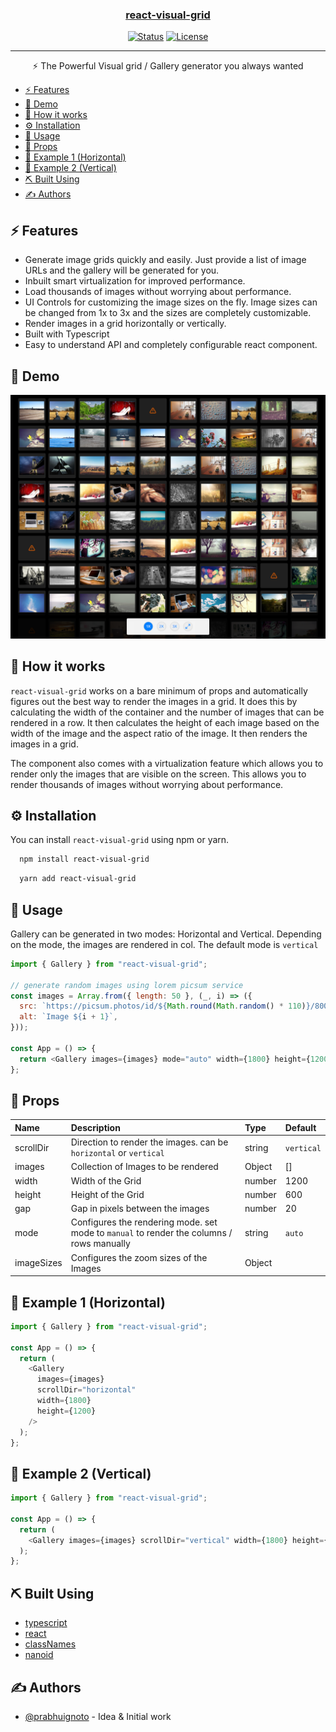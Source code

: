 <p align="center">
  <a href="" rel="noopener">
 <!-- <img width=200px height=200px src="https://i.imgur.com/FxL5qM0.jpg" alt="Bot logo"></a> -->
</p>

<h3 align="center">react-visual-grid</h3>

<div align="center">

[![Status](https://img.shields.io/badge/status-active-success.svg)]()
[![License](https://img.shields.io/badge/license-MIT-blue.svg)](/LICENSE)

</div>

---

<p align="center"> ⚡ The Powerful Visual grid / Gallery generator you always wanted
    <br> 
</p>

- [⚡ Features <a name = "about"></a>](#-features-)
- [🎥 Demo <a name = "demo"></a>](#-demo-)
- [💭 How it works <a name = "working"></a>](#-how-it-works-)
- [⚙️ Installation <a name = "installation"></a>](#️-installation-)
- [🍵 Usage <a name = "usage"></a>](#-usage-)
- [🍫 Props <a name = "props"></a>](#-props-)
- [🍵 Example 1 (Horizontal) <a name = "horizontal"></a>](#-example-1-horizontal-)
- [🍵 Example 2 (Vertical) <a name = "vertical"></a>](#-example-2-vertical-)
- [⛏️ Built Using <a name = "built_using"></a>](#️-built-using-)
- [✍️ Authors <a name = "authors"></a>](#️-authors-)

## ⚡ Features <a name = "about"></a>

- Generate image grids quickly and easily. Just provide a list of image URLs and the gallery will be generated for you.
- Inbuilt smart virtualization for improved performance.
- Load thousands of images without worrying about performance.
- UI Controls for customizing the image sizes on the fly. Image sizes can be changed from 1x to 3x and the sizes are completely customizable.
- Render images in a grid horizontally or vertically.
- Built with Typescript
- Easy to understand API and completely configurable react component.

## 🎥 Demo <a name = "demo"></a>

![demo](demo.png)

## 💭 How it works <a name = "working"></a>

`react-visual-grid` works on a bare minimum of props and automatically figures out the best way to render the images in a grid. It does this by calculating the width of the container and the number of images that can be rendered in a row. It then calculates the height of each image based on the width of the image and the aspect ratio of the image. It then renders the images in a grid.

The component also comes with a virtualization feature which allows you to render only the images that are visible on the screen. This allows you to render thousands of images without worrying about performance.

## ⚙️ Installation <a name = "installation"></a>

You can install `react-visual-grid` using npm or yarn.

```bash
  npm install react-visual-grid
```

```bash
  yarn add react-visual-grid
```

## 🍵 Usage <a name = "usage"></a>

Gallery can be generated in two modes: Horizontal and Vertical. Depending on the mode, the images are rendered in col. The default mode is `vertical`

```js
import { Gallery } from "react-visual-grid";

// generate random images using lorem picsum service
const images = Array.from({ length: 50 }, (_, i) => ({
  src: `https://picsum.photos/id/${Math.round(Math.random() * 110)}/800/600`,
  alt: `Image ${i + 1}`,
}));

const App = () => {
  return <Gallery images={images} mode="auto" width={1800} height={1200} />;
};
```

## 🍫 Props <a name = "props"></a>

| Name       | Description                                                                               | Type   | Default    |
| :--------- | :---------------------------------------------------------------------------------------- | :----- | :--------- |
| scrollDir  | Direction to render the images. can be `horizontal` or `vertical`                         | string | `vertical` |
| images     | Collection of Images to be rendered                                                       | Object | []         |
| width      | Width of the Grid                                                                         | number | 1200       |
| height     | Height of the Grid                                                                        | number | 600        |
| gap        | Gap in pixels between the images                                                          | number | 20         |
| mode       | Configures the rendering mode. set mode to `manual` to render the columns / rows manually | string | `auto`     |
| imageSizes | Configures the zoom sizes of the Images                                                   | Object |            |

## 🍵 Example 1 (Horizontal) <a name = "horizontal"></a>

```js
import { Gallery } from "react-visual-grid";

const App = () => {
  return (
    <Gallery
      images={images}
      scrollDir="horizontal"
      width={1800}
      height={1200}
    />
  );
};
```

## 🍵 Example 2 (Vertical) <a name = "vertical"></a>

```js
import { Gallery } from "react-visual-grid";

const App = () => {
  return (
    <Gallery images={images} scrollDir="vertical" width={1800} height={1200} />
  );
};
```

## ⛏️ Built Using <a name = "built_using"></a>

- [typescript](https://www.typescriptlang.org/)
- [react](https://reactjs.org/)
- [classNames](https://jedwatson.github.io/classnames/)
- [nanoid](https://github.com/ai/nanoid)

## ✍️ Authors <a name = "authors"></a>

- [@prabhuignoto](https://github.com/prabhuignoto) - Idea & Initial work
